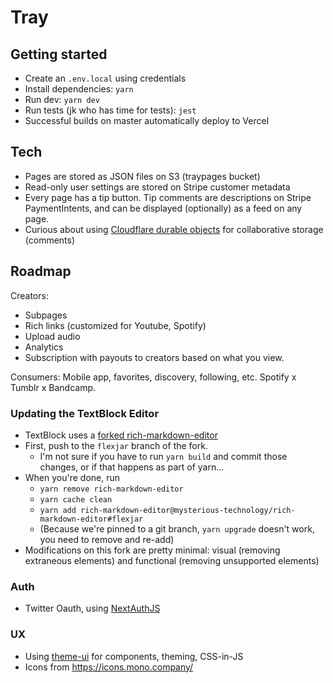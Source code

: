 # Tray

## Getting started

- Create an `.env.local` using credentials
- Install dependencies: `yarn`
- Run dev: `yarn dev`
- Run tests (jk who has time for tests): `jest`
- Successful builds on master automatically deploy to Vercel

## Tech

- Pages are stored as JSON files on S3 (traypages bucket)
- Read-only user settings are stored on  Stripe customer metadata
- Every page has a tip button. Tip comments are descriptions on Stripe PaymentIntents, and can be displayed (optionally) as a feed on any page.
- Curious about using [Cloudflare durable objects](https://blog.cloudflare.com/introducing-workers-durable-objects/) for collaborative storage (comments)

## Roadmap

Creators:
- Subpages
- Rich links (customized for Youtube, Spotify)
- Upload audio
- Analytics
- Subscription with payouts to creators based on what you view. 

Consumers: Mobile app, favorites, discovery, following, etc. Spotify x Tumblr x Bandcamp.


### Updating the TextBlock Editor

- TextBlock uses a [forked rich-markdown-editor](https://github.com/mysterious-technology/rich-markdown-editor)
- First, push to the `flexjar` branch of the fork.
  - I'm not sure if you have to run `yarn build` and commit those changes, or if that happens as part of yarn...
- When you're done, run
  - `yarn remove rich-markdown-editor`
  - `yarn cache clean`
  - `yarn add rich-markdown-editor@mysterious-technology/rich-markdown-editor#flexjar`
  - (Because we're pinned to a git branch, `yarn upgrade` doesn't work, you need to remove and re-add)
- Modifications on this fork are pretty minimal: visual (removing extraneous elements) and functional (removing unsupported elements)

### Auth

- Twitter Oauth, using [NextAuthJS](https://next-auth.js.org/)

### UX

- Using [theme-ui](https://theme-ui.com/components) for components, theming, CSS-in-JS
- Icons from https://icons.mono.company/



